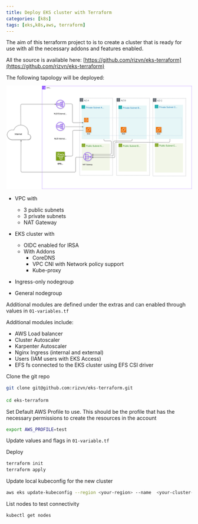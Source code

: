```yaml
---
title: Deploy EKS cluster with Terraform
categories: [k8s]
tags: [eks,k8s,aws, terraform]
---
```

The aim of this terraform project to is to create a cluster that is ready for use with all the necessary addons and features enabled.

All the source is available here: [https://github.com/rizvn/eks-terraform](https://github.com/rizvn/eks-terraform)

The following tapology will be deployed:

![alt text](/assets/img/eks-terraform.svg "eks-terraform")

- VPC with 
  - 3 public subnets
  - 3 private subnets
  - NAT Gateway
  

-  EKS cluster with
   - OIDC enabled for IRSA
   - With Addons
     - CoreDNS
     - VPC CNI with Network policy support
     - Kube-proxy

- Ingress-only nodegroup 
- General nodegroup



Additional modules are defined under the extras and can enabled through values in `01-variables.tf`

Additional modules include:
- AWS Load balancer
- Cluster Autoscaler
- Karpenter Autoscaler
- Nginx Ingress (internal and external)
- Users (IAM users with EKS Access)
- EFS fs connected to the EKS cluster using EFS CSI driver


Clone the git repo
```bash 
git clone git@github.com:rizvn/eks-terraform.git

cd eks-terraform
```

Set Default AWS Profile to use. This should be the profile that has the necessary permissions to create the resources in the account
```bash
export AWS_PROFILE=test
```

Update values and flags in `01-variable.tf`

Deploy 
```bash
terraform init
terraform apply
```


Update local kubeconfig for the new cluster
```bash
aws eks update-kubeconfig --region <your-region> --name  <your-cluster-name>
```

List nodes to test connectivity
```bash
kubectl get nodes
````
